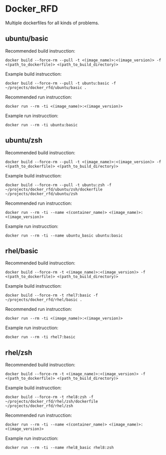 # Docker_RFD

Multiple dockerfiles for all kinds of problems.

## ubuntu/basic

Recommended build instrucction:
```
docker build --force-rm --pull -t <(image_name)>:<(image_version)> -f <(path_to_dockerfile)> <(path_to_build_directory)>
```

Example build instrucction:
```
docker build --force-rm --pull -t ubuntu:basic -f ~/projects/docker_rfd/ubuntu/basic .
```

Recommended run instrucction:
```
docker run --rm -ti <(image_name)>:<(image_version)>
```

Example run instrucction:
```
docker run --rm -ti ubuntu:basic
```



## ubuntu/zsh

Recommended build instrucction:
```
docker build --force-rm --pull -t <(image_name)>:<(image_version)> -f <(path_to_dockerfile)> <(path_to_build_directory)>
```

Example build instrucction:
```
docker build --force-rm --pull -t ubuntu:zsh -f ~/projects/docker_rfd/ubuntu/zsh/dockerfile ~/projects/docker_rfd/ubuntu/zsh
```

Recommended run instrucction:
```
docker run --rm -ti --name <(container_name)> <(image_name)>:<(image_version)>
```

Example run instrucction:
```
docker run --rm -ti --name ubuntu_basic ubuntu:basic
```



## rhel/basic

Recommended build instrucction:
```
docker build --force-rm -t <(image_name)>:<(image_version)> -f <(path_to_dockerfile)> <(path_to_build_directory)>
```

Example build instrucction:
```
docker build --force-rm -t rhel7:basic -f ~/projects/docker_rfd/rhel/basic .
```

Recommended run instrucction:
```
docker run --rm -ti <(image_name)>:<(image_version)>
```

Example run instrucction:
```
docker run --rm -ti rhel7:basic
```



## rhel/zsh

Recommended build instrucction:
```
docker build --force-rm -t <(image_name)>:<(image_version)> -f <(path_to_dockerfile)> <(path_to_build_directory)>
```

Example build instrucction:
```
docker build --force-rm -t rhel8:zsh -f ~/projects/docker_rfd/rhel/zsh/dockerfile ~/projects/docker_rfd/rhel/zsh
```

Recommended run instrucction:
```
docker run --rm -ti --name <(container_name)> <(image_name)>:<(image_version)>
```

Example run instrucction:
```
docker run --rm -ti --name rhel8_basic rhel8:zsh
```